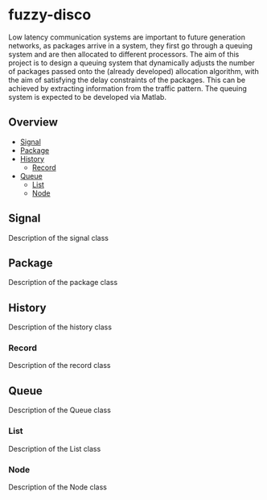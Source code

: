 # fuzzy-disco
Low latency communication systems are important to future generation networks, as packages arrive in a system, they first go through a queuing system and are then allocated to different processors. The aim of this project is to design a queuing system that dynamically adjusts the number of packages passed onto the (already developed) allocation algorithm, with the aim of satisfying the delay constraints of the packages. This can be achieved by extracting information from the traffic pattern. The queuing system is expected to be developed via Matlab. 

## Overview
* [Signal](#Signal)
* [Package](#Package)
* [History](#History)
  * [Record](#Record)
* [Queue](#Queue)
  * [List](#List)
  * [Node](#Node)

## Signal
Description of the signal class

## Package
Description of the package class

## History
Description of the history class

### Record
Description of the record class

## Queue
Description of the Queue class

### List
Description of the List class

### Node
Description of the Node class
